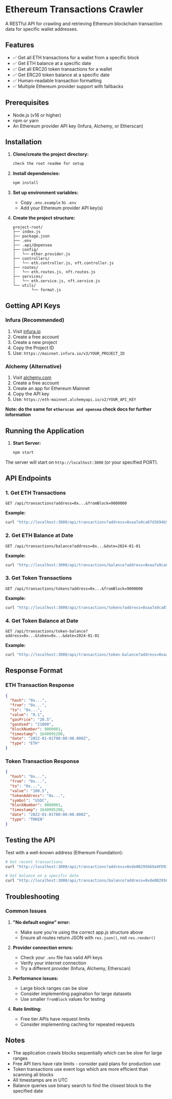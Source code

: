 # Ethereum Transactions Crawler

A RESTful API for crawling and retrieving Ethereum blockchain transaction data for specific wallet addresses.

## Features

- ✅ Get all ETH transactions for a wallet from a specific block
- ✅ Get ETH balance at a specific date
- ✅ Get all ERC20 token transactions for a wallet  
- ✅ Get ERC20 token balance at a specific date
- ✅ Human-readable transaction formatting
- ✅ Multiple Ethereum provider support with fallbacks

## Prerequisites

- Node.js (v16 or higher)
- npm or yarn
- An Ethereum provider API key (Infura, Alchemy, or Etherscan)

## Installation

1. **Clone/create the project directory:**
   ```bash
   check the root readme for setup 
   ```

2. **Install dependencies:**
   ```bash
   npm install
   ```

3. **Set up environment variables:**
   - Copy `.env.example` to `.env`
   - Add your Ethereum provider API key(s)

4. **Create the project structure:**
   ```
   project-root/
   ├── index.js
   ├── package.json
   ├── .env
   ├── .api/@opensea 
   ├── config/
   │   └── ether.provider.js
   ├── controllers/
   │   └── eth.controller.js, nft.controller.js
   ├── routes/
   │   └── eth.routes.js, nft.routes.js
   ├── services/
   │   └── eth.service.js, nft.service.js
   └── utils/
           └── format.js
   ```

## Getting API Keys

### Infura (Recommended)
1. Visit [infura.io](https://infura.io)
2. Create a free account
3. Create a new project
4. Copy the Project ID
5. Use: `https://mainnet.infura.io/v3/YOUR_PROJECT_ID`

### Alchemy (Alternative)
1. Visit [alchemy.com](https://alchemy.com)
2. Create a free account
3. Create an app for Ethereum Mainnet
4. Copy the API key
5. Use: `https://eth-mainnet.alchemyapi.io/v2/YOUR_API_KEY`

**Note: do the same for `etherscan and opensea` check docs for further information**

## Running the Application

1. **Start Server:**
   ```bash
   npm start
   ```

The server will start on `http://localhost:3000` (or your specified PORT).

## API Endpoints

### 1. Get ETH Transactions
```
GET /api/transactions?address=0x...&fromBlock=9000000
```

**Example:**
```bash
curl "http://localhost:3000/api/transactions?address=0xaa7a9ca87d3694b5755f213b5d04094b8d0f0a6f&fromBlock=9000000"
```

### 2. Get ETH Balance at Date
```
GET /api/transactions/balance?address=0x...&date=2024-01-01
```

**Example:**
```bash
curl "http://localhost:3000/api/transactions/balance?address=0xaa7a9ca87d3694b5755f213b5d04094b8d0f0a6f&date=2024-01-01"
```

### 3. Get Token Transactions
```
GET /api/transactions/tokens?address=0x...&fromBlock=9000000
```

**Example:**
```bash
curl "http://localhost:3000/api/transactions/tokens?address=0xaa7a9ca87d3694b5755f213b5d04094b8d0f0a6f&fromBlock=9000000"
```

### 4. Get Token Balance at Date
```
GET /api/transactions/token-balance?address=0x...&token=0x...&date=2024-01-01
```

**Example:**
```bash
curl "http://localhost:3000/api/transactions/token-balance?address=0xaa7a9ca87d3694b5755f213b5d04094b8d0f0a6f&token=0xA0b86a33E6441E8ba00cCAF8b42C13a33b0C5be2&date=2024-01-01"
```

## Response Format

### ETH Transaction Response
```json
{
  "hash": "0x...",
  "from": "0x...",
  "to": "0x...",
  "value": "0.1",
  "gasPrice": "20.5",
  "gasUsed": "21000",
  "blockNumber": 9000001,
  "timestamp": 1640995200,
  "date": "2022-01-01T00:00:00.000Z",
  "type": "ETH"
}
```

### Token Transaction Response
```json
{
  "hash": "0x...",
  "from": "0x...",
  "to": "0x...",
  "value": "100.5",
  "tokenAddress": "0x...",
  "symbol": "USDC",
  "blockNumber": 9000001,
  "timestamp": 1640995200,
  "date": "2022-01-01T00:00:00.000Z",
  "type": "TOKEN"
}
```

## Testing the API

Test with a well-known address (Ethereum Foundation):
```bash
# Get recent transactions
curl "http://localhost:3000/api/transactions?address=0xde0B295669a9FD93d5F28D9Ec85E40f4cb697BAe&fromBlock=18000000"

# Get balance on a specific date
curl "http://localhost:3000/api/transactions/balance?address=0xde0B295669a9FD93d5F28D9Ec85E40f4cb697BAe&date=2024-01-01"
```

## Troubleshooting

### Common Issues

1. **"No default engine" error:**
   - Make sure you're using the correct app.js structure above
   - Ensure all routes return JSON with `res.json()`, not `res.render()`

2. **Provider connection errors:**
   - Check your `.env` file has valid API keys
   - Verify your internet connection
   - Try a different provider (Infura, Alchemy, Etherscan)

3. **Performance issues:**
   - Large block ranges can be slow
   - Consider implementing pagination for large datasets
   - Use smaller `fromBlock` values for testing

4. **Rate limiting:**
   - Free tier APIs have request limits
   - Consider implementing caching for repeated requests

## Notes

- The application crawls blocks sequentially which can be slow for large ranges
- Free API tiers have rate limits - consider paid plans for production use
- Token transactions use event logs which are more efficient than scanning all blocks
- All timestamps are in UTC
- Balance queries use binary search to find the closest block to the specified date
